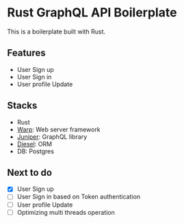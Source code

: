 # Rust GraphQL API Boilerplate

This is a boilerplate built with Rust.

## Features

- User Sign up
- User Sign in
- User profile Update

## Stacks

- Rust
- [Warp](https://github.com/seanmonstar/warp): Web server framework
- [Juniper](https://github.com/graphql-rust/juniper): GraphQL library
- [Diesel](https://github.com/diesel-rs/diesel): ORM
- DB: Postgres

## Next to do

- [x] User Sign up
- [ ] User Sign in based on Token authentication
- [ ] User profile Update
- [ ] Optimizing multi threads operation
